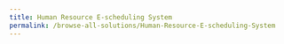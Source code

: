 ```yaml
---
title: Human Resource E-scheduling System
permalink: /browse-all-solutions/Human-Resource-E-scheduling-System
---
```


